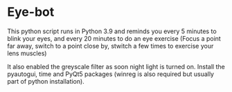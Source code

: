 # Eye-bot
This python script runs in Python 3.9 and reminds you every 5 minutes to blink your eyes, and every 20 minutes to do an eye exercise (Focus a point far away, switch to a point close by, stwitch a few times to exercise your lens muscles)

It also enabled the greyscale filter as soon night light is turned on. Install the pyautogui, time and PyQt5 packages (winreg is also required but usually part of python installation).
